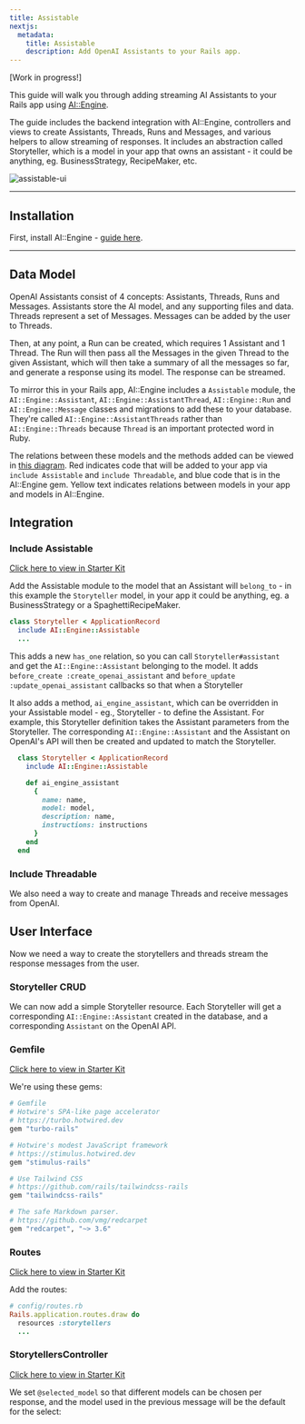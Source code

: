 ```yaml
---
title: Assistable
nextjs:
  metadata:
    title: Assistable
    description: Add OpenAI Assistants to your Rails app.
---
```


[Work in progress!]

This guide will walk you through adding streaming AI Assistants to your Rails app using [AI::Engine](https://insertrobot.com).

The guide includes the backend integration with AI::Engine, controllers and views to create Assistants, Threads, Runs and Messages, and various helpers to allow streaming of responses. It includes an abstraction called Storyteller, which is a model in your app that owns an assistant - it could be anything, eg. BusinessStrategy, RecipeMaker, etc.

![assistable-ui](/images/ai-engine/assistable/assistable-ui.png)

---

## Installation

First, install AI::Engine - [guide here](/docs/installation).

---

## Data Model

OpenAI Assistants consist of 4 concepts: Assistants, Threads, Runs and Messages. Assistants store the AI model, and any supporting files and data. Threads represent a set of Messages. Messages can be added by the user to Threads.

Then, at any point, a Run can be created, which requires 1 Assistant and 1 Thread. The Run will then pass all the Messages in the given Thread to the given Assistant, which will then take a summary of all the messages so far, and generate a response using its model. The response can be streamed.

To mirror this in your Rails app, AI::Engine includes a `Assistable` module, the `AI::Engine::Assistant`, `AI::Engine::AssistantThread`, `AI::Engine::Run` and `AI::Engine::Message` classes and migrations to add these to your database. They're called `AI::Engine::AssistantThreads` rather than `AI::Engine::Threads` because `Thread` is an important protected word in Ruby.

The relations between these models and the methods added can be viewed in [this diagram](https://www.tldraw.com/ro/ytRoTCpPne2Tj2I4RW4KV?v=-103,-212,2203,1249&p=page). Red indicates code that will be added to your app via `include Assistable` and `include Threadable`, and blue code that is in the AI::Engine gem. Yellow text indicates relations between models in your app and models in AI::Engine.

## Integration

### Include Assistable

[Click here to view in Starter Kit](https://github.com/alexrudall/ai-engine-starter-kit/blob/main/app/models/storyteller.rb)

Add the Assistable module to the model that an Assistant will `belong_to` - in this example the `Storyteller` model, in your app it could be anything, eg. a BusinessStrategy or a SpaghettiRecipeMaker.

```ruby
class Storyteller < ApplicationRecord
  include AI::Engine::Assistable
  ...
```

This adds a new `has_one` relation, so you can call `Storyteller#assistant` and get the `AI::Engine::Assistant` belonging to the model. It adds `before_create :create_openai_assistant` and `before_update :update_openai_assistant` callbacks so that when a Storyteller

It also adds a method, `ai_engine_assistant`, which can be overridden in your Assistable model - eg., Storyteller - to define the Assistant. For example, this Storyteller definition takes the Assistant parameters from the Storyteller. The corresponding `AI::Engine::Assistant` and the Assistant on OpenAI's API will then be created and updated to match the Storyteller.

```ruby
  class Storyteller < ApplicationRecord
    include AI::Engine::Assistable

    def ai_engine_assistant
      {
        name: name,
        model: model,
        description: name,
        instructions: instructions
      }
    end
  end
```

### Include Threadable

We also need a way to create and manage Threads and receive messages from OpenAI.

## User Interface

Now we need a way to create the storytellers and threads stream the response messages from the user.

### Storyteller CRUD

We can now add a simple Storyteller resource. Each Storyteller will get a corresponding `AI::Engine::Assistant` created in the database, and a corresponding `Assistant` on the OpenAI API.

### Gemfile

[Click here to view in Starter Kit](https://github.com/alexrudall/ai-engine-starter-kit/blob/main/Gemfile)

We're using these gems:

```ruby
# Gemfile
# Hotwire's SPA-like page accelerator
# https://turbo.hotwired.dev
gem "turbo-rails"

# Hotwire's modest JavaScript framework
# https://stimulus.hotwired.dev
gem "stimulus-rails"

# Use Tailwind CSS
# https://github.com/rails/tailwindcss-rails
gem "tailwindcss-rails"

# The safe Markdown parser.
# https://github.com/vmg/redcarpet
gem "redcarpet", "~> 3.6"
```

### Routes

[Click here to view in Starter Kit](https://github.com/alexrudall/ai-engine-starter-kit/blob/main/config/routes.rb)

Add the routes:

```ruby
# config/routes.rb
Rails.application.routes.draw do
  resources :storytellers
  ...
```

### StorytellersController

[Click here to view in Starter Kit](https://github.com/alexrudall/ai-engine-starter-kit/blob/main/app/controllers/storytellers_controller.rb)

We set `@selected_model` so that different models can be chosen per response, and the model used in the previous message will be the default for the select:

```ruby

```
